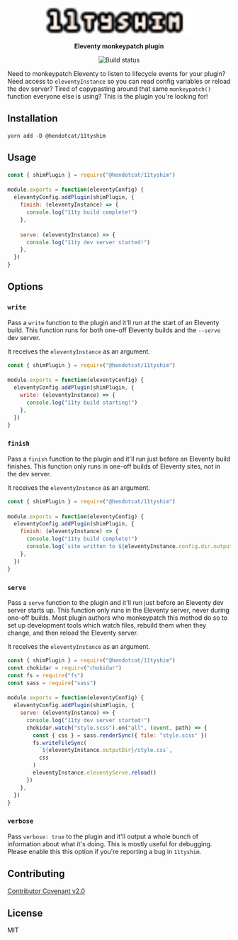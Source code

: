 <p align="center">
  <img
    alt="11tyshim"
    src="https://github.com/hendotcat/11tyshim/raw/trunk/11tyshim.svg"
    height="64"
  />
</p>

<p align="center">
  <strong>
    Eleventy monkeypatch plugin
  </strong>
</p>

<p align="center">
  <img
    src="https://github.com/hendotcat/11tyshim/actions/workflows/publish.yml/badge.svg"
    alt="Build status"
  />
</p>

Need to monkeypatch Eleventy to listen to lifecycle events for your plugin?
Need access to `eleventyInstance` so you can read config variables or reload
the dev server? Tired of copypasting around that same `monkeypatch()` function
everyone else is using? This is the plugin you're looking for!

## Installation

```
yarn add -D @hendotcat/11tyshim
```

## Usage

```javascript
const { shimPlugin } = require("@hendotcat/11tyshim")

module.exports = function(eleventyConfig) {
  eleventyConfig.addPlugin(shimPlugin, {
    finish: (eleventyInstance) => {
      console.log("11ty build complete!")
    },

    serve: (eleventyInstance) => {
      console.log("11ty dev server started!")
    },
  })
}
```

## Options

### `write`

Pass a `write` function to the plugin and it'll run at the start of an Eleventy
build. This function runs for both one-off Eleventy builds and the `--serve` dev
server.

It receives the `eleventyInstance` as an argument.

```javascript
const { shimPlugin } = require("@hendotcat/11tyshim")

module.exports = function(eleventyConfig) {
  eleventyConfig.addPlugin(shimPlugin, {
    write: (eleventyInstance) => {
      console.log("11ty build starting!")
    },
  })
}
```

### `finish`

Pass a `finish` function to the plugin and it'll run just before an Eleventy
build finishes. This function only runs in one-off builds of Eleventy sites,
not in the dev server.

It receives the `eleventyInstance` as an argument.

```javascript
const { shimPlugin } = require("@hendotcat/11tyshim")

module.exports = function(eleventyConfig) {
  eleventyConfig.addPlugin(shimPlugin, {
    finish: (eleventyInstance) => {
      console.log("11ty build complete!")
      console.log(`site written to ${eleventyInstance.config.dir.output}`)
    },
  })
}
```

### `serve`

Pass a `serve` function to the plugin and it'll run just before an Eleventy dev
server starts up. This function only runs in the Eleventy server, never during
one-off builds. Most plugin authors who monkeypatch this method do so to set up
development tools which watch files, rebuild them when they change, and then
reload the Eleventy server.

It receives the `eleventyInstance` as an argument.

```javascript
const { shimPlugin } = require("@hendotcat/11tyshim")
const chokidar = require("chokidar")
const fs = require("fs")
const sass = require("sass")

module.exports = function(eleventyConfig) {
  eleventyConfig.addPlugin(shimPlugin, {
    serve: (eleventyInstance) => {
      console.log("11ty dev server started!")
      chokidar.watch("style.scss").on("all", (event, path) => {
        const { css } = sass.renderSync({ file: "style.scss" })
        fs.writeFileSync(
          `${eleventyInstance.outputDir}/style.css`,
          css
        )
        eleventyInstance.eleventyServe.reload()
      })
    },
  })
}
```

### `verbose`

Pass `verbose: true` to the plugin and it'll output a whole bunch of
information about what it's doing. This is mostly useful for debugging. Please
enable this this option if you're reporting a bug in `11tyshim`.

## Contributing

<p>
  <a href="https://www.contributor-covenant.org/version/2/0/code_of_conduct/">
    Contributor Covenant v2.0
 </a>
</p>

## License

MIT

